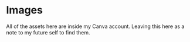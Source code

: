 # Images

All of the assets here are inside my Canva account. Leaving this here as
a note to my future self to find them.
